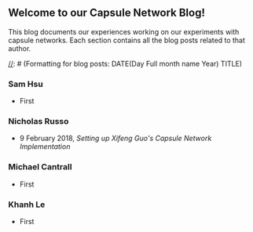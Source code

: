## Welcome to our Capsule Network Blog!

This blog documents our experiences working on our experiments with capsule networks. Each section contains all the blog posts related to that author.


[//]: # (This is a comment)

[//]: # (Formatting for blog posts: DATE(Day Full month name Year) TITLE)
### Sam Hsu
- First

### Nicholas Russo
- 9 February 2018, _Setting up Xifeng Guo's Capsule Network Implementation_

### Michael Cantrall
- First

### Khanh Le
- First
